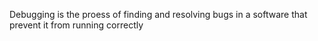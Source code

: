 Debugging is the proess of finding and resolving bugs in a software that prevent it from running correctly

